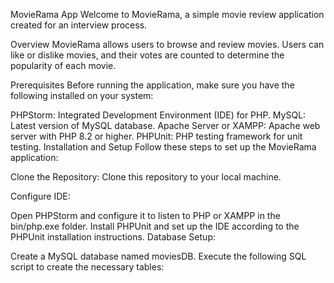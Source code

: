 MovieRama App
Welcome to MovieRama, a simple movie review application created for an interview process.

Overview
MovieRama allows users to browse and review movies. Users can like or dislike movies, and their votes are counted to determine the popularity of each movie.

Prerequisites
Before running the application, make sure you have the following installed on your system:

PHPStorm: Integrated Development Environment (IDE) for PHP.
MySQL: Latest version of MySQL database.
Apache Server or XAMPP: Apache web server with PHP 8.2 or higher.
PHPUnit: PHP testing framework for unit testing.
Installation and Setup
Follow these steps to set up the MovieRama application:

Clone the Repository: Clone this repository to your local machine.

Configure IDE:

Open PHPStorm and configure it to listen to PHP or XAMPP in the bin/php.exe folder.
Install PHPUnit and set up the IDE according to the PHPUnit installation instructions.
Database Setup:

Create a MySQL database named moviesDB.
Execute the following SQL script to create the necessary tables: